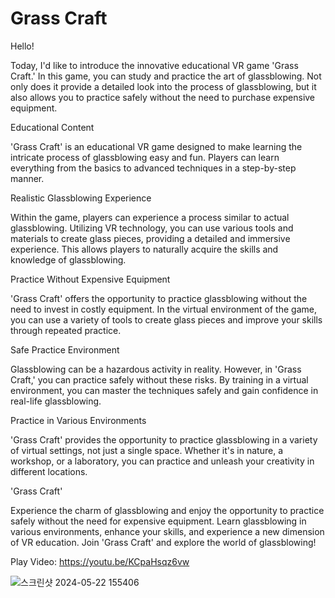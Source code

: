 # Grass Craft

Hello!

Today, I'd like to introduce the innovative educational VR game 'Grass Craft.'
In this game, you can study and practice the art of glassblowing.
Not only does it provide a detailed look into the process of glassblowing,
but it also allows you to practice safely without the need to purchase expensive equipment.


Educational Content

'Grass Craft' is an educational VR game designed to make learning the intricate process of glassblowing easy and fun.
Players can learn everything from the basics to advanced techniques in a step-by-step manner.


Realistic Glassblowing Experience

Within the game, players can experience a process similar to actual glassblowing.
Utilizing VR technology, you can use various tools and materials to create glass pieces, providing a detailed and immersive experience.
This allows players to naturally acquire the skills and knowledge of glassblowing.


Practice Without Expensive Equipment

'Grass Craft' offers the opportunity to practice glassblowing without the need to invest in costly equipment. 
In the virtual environment of the game, you can use a variety of tools to create glass pieces and improve your skills through repeated practice.


Safe Practice Environment

Glassblowing can be a hazardous activity in reality. However, in 'Grass Craft,' you can practice safely without these risks. 
By training in a virtual environment, you can master the techniques safely and gain confidence in real-life glassblowing.


Practice in Various Environments

'Grass Craft' provides the opportunity to practice glassblowing in a variety of virtual settings, not just a single space.
Whether it's in nature, a workshop, or a laboratory, you can practice and unleash your creativity in different locations.


'Grass Craft'

Experience the charm of glassblowing and enjoy the opportunity to practice safely without the need for expensive equipment. 
Learn glassblowing in various environments, enhance your skills, and experience a new dimension of VR education. 
Join 'Grass Craft' and explore the world of glassblowing!

Play Video: https://youtu.be/KCpaHsqz6vw

![스크린샷 2024-05-22 155406](https://github.com/FineAp/GrassCraft/assets/143973266/546bf98e-3b6f-493a-ab5a-a431c16fdc38)

